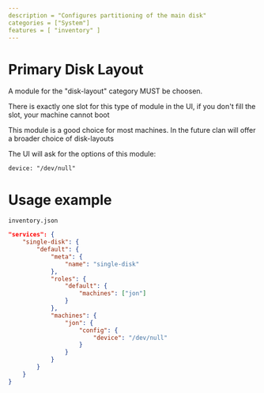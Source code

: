 ```yaml
---
description = "Configures partitioning of the main disk"
categories = ["System"]
features = [ "inventory" ]
---
```

# Primary Disk Layout

A module for the "disk-layout" category MUST be choosen.

There is exactly one slot for this type of module in the UI, if you don't fill the slot, your machine cannot boot

This module is a good choice for most machines. In the future clan will offer a broader choice of disk-layouts

The UI will ask for the options of this module:

`device: "/dev/null"`

# Usage example

`inventory.json`
```json
"services": {
    "single-disk": {
        "default": {
            "meta": {
                "name": "single-disk"
            },
            "roles": {
                "default": {
                    "machines": ["jon"]
                }
            },
            "machines": {
                "jon": {
                    "config": {
                        "device": "/dev/null"
                    }
                }
            }
        }
    }
}
```